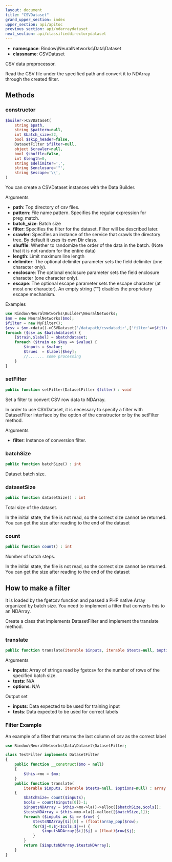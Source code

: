 ```yaml
---
layout: document
title: "CSVDataset"
grand_upper_section: index
upper_section: api/apitoc
previous_section: api/ndarraydataset
next_section: api/classifieddirectorydataset
---
```


- **namespace**: Rindow\NeuralNetworks\Data\Dataset
- **classname**: CSVDataset

CSV data preprocessor.

Read the CSV file under the specified path and convert it to NDArray through the created filter.

Methods
-------

### constructor
```php
$builer->CSVDataset(
    string $path,
    string $pattern=null,
    int $batch_size=32,
    bool $skip_header=false,
    DatasetFilter $filter=null,
    object $crawler=null,
    bool $shuffle=false,
    int $length=0,
    string $delimiter=',',
    string $enclosure='"',
    string $escape='\\',
)
```
You can create a CSVDataset instances with the Data Builder.

Arguments

- **path**: Top directory of csv files.
- **pattern**: File name pattern. Specifies the regular expression for preg_match.
- **batch_size**: Batch size
- **filter**: Specifies the filter for the dataset. Filter will be described later.
- **crawler**: Specifies an instance of the service that crawls the directory tree. By default it uses its own Dir class.
- **shuffle**: Whether to randomize the order of the data in the batch. (Note that it is not random for the entire data)
- **length**: Limit maximum line length
- **delimiter**: The optional delimiter parameter sets the field delimiter (one character only).
- **enclosure**: The optional enclosure parameter sets the field enclosure character (one character only).
- **escape**: The optional escape parameter sets the escape character (at most one character). An empty string ("") disables the proprietary escape mechanism.

Examples

```php
use Rindow\NeuralNetworks\Builder\NeuralNetworks;
$nn = new NeuralNetworks($mo);
$filter = new MyFilter();
$csv = $nn->data()->CSVDataset('/datapath/csvdatadir',['filter'=>$filter]);
foreach ($csv as $batchdataset) {
    [$train,$label] = $batchdataset;
    foreach ($train as $key => $value) {
        $inputs = $value;
        $trues  = $label[$key];
        //....... some processing
    }
}
```


### setFilter
```php
public function setFilter(DatasetFilter $filter) : void
```
Set a filter to convert CSV row data to NDArray.

In order to use CSVDataset, it is necessary to specify a filter with DatasetFilter interface by the option of the constructor or by the setFilter method.

Arguments

- **filter**: Instance of conversion filter.


### batchSize
```php
public function batchSize() : int
```
Dataset batch size.


### datasetSize
```php
public function datasetSize() : int
```
Total size of the dataset.

In the initial state, the file is not read, so the correct size cannot be returned.
You can get the size after reading to the end of the dataset

### count
```php
public function count() : int
```
Number of batch steps.

In the initial state, the file is not read, so the correct size cannot be returned.
You can get the size after reading to the end of the dataset


How to make a filter
--------------------
It is loaded by the fgetcsv function and passed a PHP native Array organized by batch size.
You need to implement a filter that converts this to an NDArray.

Create a class that implements DatasetFilter and implement the translate method.

### translate
```php
public function translate(iterable $inputs, iterable $tests=null, $options=null) : array
```

Arguments

- **inputs**: Array of strings read by fgetcsv for the number of rows of the specified batch size.
- **tests**: N/A
- **options**: N/A

Output set

- **inputs**: Data expected to be used for training input
- **tests**: Data expected to be used for correct labels

### Filter Example
An example of a filter that returns the last column of csv as the correct label

```php
use Rindow\NeuralNetworks\Data\Dataset\DatasetFilter;

class TestFilter implements DatasetFilter
{
    public function __construct($mo = null)
    {
        $this->mo = $mo;
    }
    public function translate(
        iterable $inputs, iterable $tests=null, $options=null) : array
    {
        $batchSize= count($inputs);
        $cols = count($inputs[0])-1;
        $inputsNDArray = $this->mo->la()->alloc([$batchSize,$cols]);
        $testsNDArray = $this->mo->la()->alloc([$batchSize,1]);
        foreach ($inputs as $i => $row) {
            $testsNDArray[$i][0] = (float)array_pop($row);
            for($j=0;$j<$cols;$j++) {
                $inputsNDArray[$i][$j] = (float)$row[$j];
            }
        }
        return [$inputsNDArray,$testsNDArray];
    }
}
```
